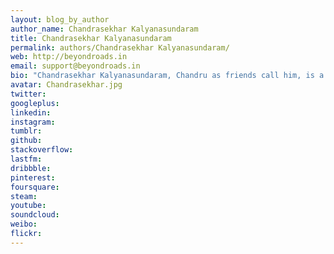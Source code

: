 ```yaml
---
layout: blog_by_author
author_name: Chandrasekhar Kalyanasundaram
title: Chandrasekhar Kalyanasundaram
permalink: authors/Chandrasekhar Kalyanasundaram/
web: http://beyondroads.in
email: support@beyondroads.in
bio: "Chandrasekhar Kalyanasundaram, Chandru as friends call him, is a Bangalore based naturalist and wildlife Photographer. He run a Travel & Photography company BeyondRoads and conducts wildlife tours"
avatar: Chandrasekhar.jpg
twitter: 
googleplus:
linkedin:
instagram:
tumblr:
github:
stackoverflow:
lastfm:
dribbble:
pinterest:
foursquare:
steam:
youtube:
soundcloud:
weibo:
flickr:
---
```

